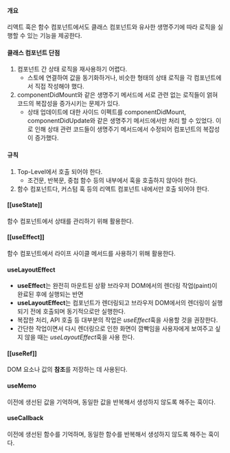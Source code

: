 #### 개요
리액트 훅은 함수 컴포넌트에서도 클래스 컴포넌트와 유사한 생명주기에 따라 로직을 실행할 수 있는 기능을 제공한다.
#### 클래스 컴포넌트 단점
1. 컴포넌트 간 상태 로직을 재사용하기 어렵다.
	- 스토에 연결하여 값을 동기화하거나, 비슷한 형태의 상태 로직을 각 컴포넌트에서 직접 작성해야 했다.
2. componentDidMount와 같은 생명주기 메서드에 서로 관련 없는 로직들이 얽혀 코드의 복잡성을 증가시키는 문제가 있다.
	- 상태 업데이트에 대한 사이드 이펙트를 componentDidMount, componentDidUpdate와 같은 생명주기 메서드에서만 처리 할 수 있었다. 이로 인해 상태 관련 코드들이 생명주기 메서드에서 수정되어 컴포넌트의 복잡성이 증가했다.

#### 규칙
1. Top-Level에서 호출 되어야 한다. 
	- 조건문, 반복문, 중첩 함수 등의 내부에서 훅을 호출하지 않아야 한다.
2. 함수 컴포넌트다, 커스텀 훅 등의 리액트 컴포넌트 내에서만 호출 되어야 한다.
#### [[useState]]
함수 컴포넌트에서 상태를 관리하기 위해 활용한다.

#### [[useEffect]]
함수 컴포넌트에서 라이프 사이클 메서드를 사용하기 위해 활용한다.

#### useLayoutEffect
- **useEffect**는 완전히 마운트된 상황 브라우저 DOM에서의 렌더링 작업(paint)이 완료된 후에 실행되는 반면
- **useLayoutEffect**는 컴포넌트가 렌더링되고 브라우저 DOM에서의 렌더링이 실행되기 전에 호출되며 동기적으로만 실행한다.
- 복잡한 처리, API 호출 등 대부분의 작업은 *useEffect*훅을 사용할 것을 권장한다.
- 간단한 작업이면서 다시 렌더링으로 인한 화면이 깜빡임을 사용자에게 보여주고 싶지 않을 때는 *useLayoutEffect*훅을 사용 한다.


#### [[useRef]]
DOM 요소나 값의 **참조**를 저장하는 데 사용된다.
#### useMemo
이전에 생선된 값을 기억하며, 동일한 값을 반복해서 생성하지 않도록 해주는 훅이다.
#### useCallback
이전에 생선된 함수를 기억하며, 동일한 함수를 반복해서 생성하지 않도록 해주는 훅이다.


